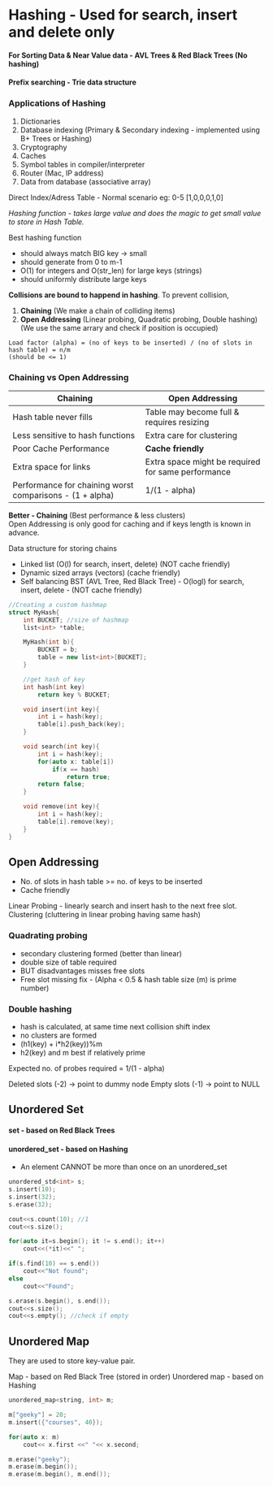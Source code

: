 # Hashing - Used for search, insert and delete only

#### For Sorting Data & Near Value data - AVL Trees & Red Black Trees (No hashing)
#### Prefix searching - Trie data structure

### Applications of Hashing
1. Dictionaries
2. Database indexing (Primary & Secondary indexing - implemented using B+ Trees or Hashing)
3. Cryptography
4. Caches
5. Symbol tables in compiler/interpreter
6. Router (Mac, IP address)
7. Data from database (associative array)

Direct Index/Adress Table - Normal scenario
eg: 0-5 [1,0,0,0,1,0]

*Hashing function - takes large value and does the magic to get small value to store in Hash Table.*

Best hashing function
- should always match BIG key -> small
- should generate from 0 to m-1
- O(1) for integers and O(str_len) for large keys (strings)
- should uniformly distribute large keys

**Collisions are bound to happend in hashing**. To prevent collision,
1. **Chaining** (We make a chain of colliding items)
2. **Open Addressing** (Linear probing, Quadratic probing, Double hashing) (We use the same arrary and check if position is occupied)

```
Load factor (alpha) = (no of keys to be inserted) / (no of slots in hash table) = n/m
(should be <= 1)
```

### Chaining vs Open Addressing

| Chaining  | Open Addressing |
| ------------- | ------------- |
| Hash table never fills | Table may become full & requires resizing  |
| Less sensitive to hash functions  | Extra care for clustering  |
| Poor Cache Performance  | **Cache friendly**  |
| Extra space for links  | Extra space might be required for same performance  |
| Performance for chaining worst comparisons - (1 + alpha)  | 1/(1 - alpha)  |

**Better - Chaining** (Best performance & less clusters)<br>
Open Addressing is only good for caching and if keys length is known in advance.

Data structure for storing chains
- Linked list (O(l) for search, insert, delete) (NOT cache friendly)
- Dynamic sized arrays (vectors) (cache friendly)
- Self balancing BST (AVL Tree, Red Black Tree) - O(logl) for search, insert, delete - (NOT cache friendly)

```cpp
//Creating a custom hashmap
struct MyHash{
	int BUCKET; //size of hashmap
	list<int> *table;

	MyHash(int b){
		BUCKET = b;
		table = new list<int>[BUCKET];
	}

	//get hash of key
	int hash(int key)
		return key % BUCKET;

	void insert(int key){
		int i = hash(key);
		table[i].push_back(key);
	}

	void search(int key){
		int i = hash(key);
		for(auto x: table[i])
			if(x == hash)
				return true;
		return false;
	}

	void remove(int key){
		int i = hash(key);
		table[i].remove(key);
	}
}
```

## Open Addressing
- No. of slots in hash table >= no. of keys to be inserted
- Cache friendly

Linear Probing - linearly search and insert hash to the next free slot.
Clustering (cluttering in linear probing having same hash)

### Quadrating probing 
- secondary clustering formed (better than linear)
- double size of table required
- BUT disadvantages misses free slots
- Free slot missing fix  - (Alpha < 0.5 & hash table size (m) is prime number)

### Double hashing
- hash is calculated, at same time next collision shift index
- no clusters are formed
- (h1(key) + i*h2(key))%m
- h2(key) and m best if relatively prime

Expected no. of probes required = 1/(1 - alpha)

Deleted slots (-2) -> point to dummy node
Empty slots (-1) -> point to NULL

## Unordered Set

#### set - based on Red Black Trees
#### unordered_set - based on Hashing

- An element CANNOT be more than once on an unordered_set

```cpp
unordered_std<int> s;
s.insert(10);
s.insert(32);
s.erase(32); 

cout<<s.count(10); //1
cout<<s.size();

for(auto it=s.begin(); it != s.end(); it++)
	cout<<(*it)<<" ";

if(s.find(10) == s.end())
	cout<<"Not found";
else
	cout<<"Found";

s.erase(s.begin(), s.end());
cout<<s.size();
cout<<s.empty(); //check if empty
```

## Unordered Map

They are used to store key-value pair.

Map - based on Red Black Tree (stored in order)
Unordered map - based on Hashing

```cpp
unordered_map<string, int> m;

m["geeky"] = 20;
m.insert({"courses", 40});

for(auto x: m)
	cout<< x.first <<" "<< x.second;

m.erase("geeky");
m.erase(m.begin());
m.erase(m.begin(), m.end());
```
